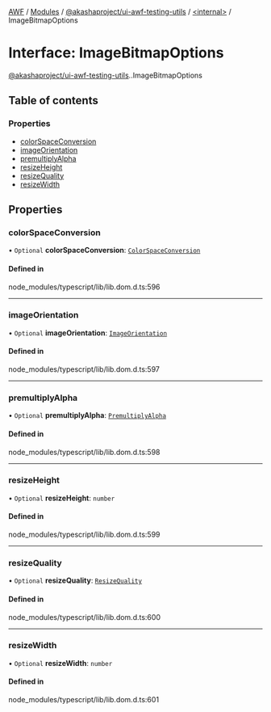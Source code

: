[AWF](../README.md) / [Modules](../modules.md) / [@akashaproject/ui-awf-testing-utils](../modules/akashaproject_ui_awf_testing_utils.md) / [<internal\>](../modules/akashaproject_ui_awf_testing_utils._internal_.md) / ImageBitmapOptions

# Interface: ImageBitmapOptions

[@akashaproject/ui-awf-testing-utils](../modules/akashaproject_ui_awf_testing_utils.md).[<internal>](../modules/akashaproject_ui_awf_testing_utils._internal_.md).ImageBitmapOptions

## Table of contents

### Properties

- [colorSpaceConversion](akashaproject_ui_awf_testing_utils._internal_.ImageBitmapOptions.md#colorspaceconversion)
- [imageOrientation](akashaproject_ui_awf_testing_utils._internal_.ImageBitmapOptions.md#imageorientation)
- [premultiplyAlpha](akashaproject_ui_awf_testing_utils._internal_.ImageBitmapOptions.md#premultiplyalpha)
- [resizeHeight](akashaproject_ui_awf_testing_utils._internal_.ImageBitmapOptions.md#resizeheight)
- [resizeQuality](akashaproject_ui_awf_testing_utils._internal_.ImageBitmapOptions.md#resizequality)
- [resizeWidth](akashaproject_ui_awf_testing_utils._internal_.ImageBitmapOptions.md#resizewidth)

## Properties

### colorSpaceConversion

• `Optional` **colorSpaceConversion**: [`ColorSpaceConversion`](../modules/akashaproject_ui_awf_testing_utils._internal_.md#colorspaceconversion)

#### Defined in

node_modules/typescript/lib/lib.dom.d.ts:596

___

### imageOrientation

• `Optional` **imageOrientation**: [`ImageOrientation`](../modules/akashaproject_ui_awf_testing_utils._internal_.md#imageorientation)

#### Defined in

node_modules/typescript/lib/lib.dom.d.ts:597

___

### premultiplyAlpha

• `Optional` **premultiplyAlpha**: [`PremultiplyAlpha`](../modules/akashaproject_ui_awf_testing_utils._internal_.md#premultiplyalpha)

#### Defined in

node_modules/typescript/lib/lib.dom.d.ts:598

___

### resizeHeight

• `Optional` **resizeHeight**: `number`

#### Defined in

node_modules/typescript/lib/lib.dom.d.ts:599

___

### resizeQuality

• `Optional` **resizeQuality**: [`ResizeQuality`](../modules/akashaproject_ui_awf_testing_utils._internal_.md#resizequality)

#### Defined in

node_modules/typescript/lib/lib.dom.d.ts:600

___

### resizeWidth

• `Optional` **resizeWidth**: `number`

#### Defined in

node_modules/typescript/lib/lib.dom.d.ts:601
